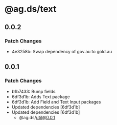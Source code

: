 # @ag.ds/text

## 0.0.2

### Patch Changes

- 4e3258b: Swap dependency of gov.au to gold.au

## 0.0.1

### Patch Changes

- b1b7433: Bump fields
- 6df3d1b: Adds Text package
- 6df3d1b: Add Field and Text Input packages
- Updated dependencies [6df3d1b]
- Updated dependencies [6df3d1b]
  - @ag.ds/util@0.0.1
